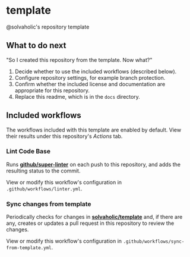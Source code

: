 # template
@solvaholic's repository template

## What to do next

"So I created this repository from the template. Now what?"

1. Decide whether to use the included workflows (described below).
1. Configure repository settings, for example branch protection.
1. Confirm whether the included license and documentation are appropriate for this repository.
1. Replace this readme, which is in the `docs` directory.

## Included workflows

The workflows included with this template are enabled by default. View their results under this repository's _Actions_ tab.

### Lint Code Base

Runs **[github/super-linter](https://github.com/github/super-linter)** on each push to this repository, and adds the resulting status to the commit.

View or modify this workflow's configuration in `.github/workflows/linter.yml`.

### Sync changes from template

Periodically checks for changes in **[solvaholic/template](https://github.com/solvaholic/template)** and, if there are any, creates or updates a pull request in this repository to review the changes.

View or modify this workflow's configuration in `.github/workflows/sync-from-template.yml`.
